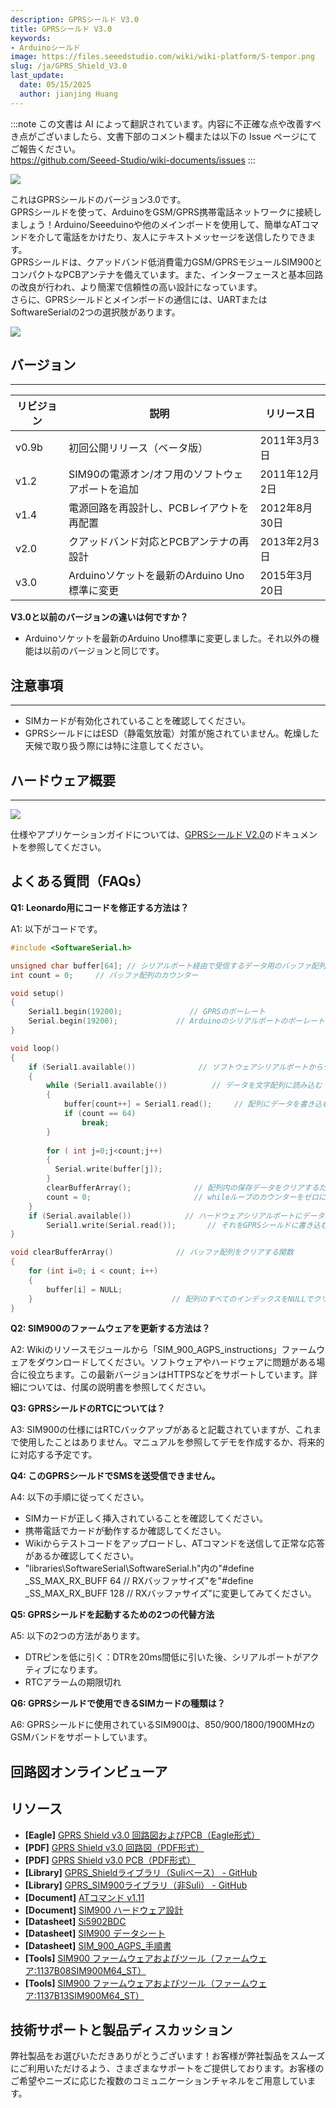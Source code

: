 ```yaml
---
description: GPRSシールド V3.0
title: GPRSシールド V3.0
keywords:
- Arduinoシールド
image: https://files.seeedstudio.com/wiki/wiki-platform/S-tempor.png
slug: /ja/GPRS_Shield_V3.0
last_update:
  date: 05/15/2025
  author: jianjing Huang
---
```

:::note
この文書は AI によって翻訳されています。内容に不正確な点や改善すべき点がございましたら、文書下部のコメント欄または以下の Issue ページにてご報告ください。  
https://github.com/Seeed-Studio/wiki-documents/issues
:::

<!-- ---
name: GPRSシールド V3.0
category: シールド
bzurl: https://www.seeedstudio.com/GPRS-Shield-V3.0-p-2333.html
oldwikiname: GPRSシールド V3.0
prodimagename:
surveyurl: https://www.research.net/r/GPRS_Shield_V3
sku: 113030009
--- -->

![](https://files.seeedstudio.com/wiki/GPRS_Shield_V3.0/img/GPRS_Shield_V3.0_p1.jpg)

これはGPRSシールドのバージョン3.0です。  
GPRSシールドを使って、ArduinoをGSM/GPRS携帯電話ネットワークに接続しましょう！Arduino/Seeeduinoや他のメインボードを使用して、簡単なATコマンドを介して電話をかけたり、友人にテキストメッセージを送信したりできます。  
GPRSシールドは、クアッドバンド低消費電力GSM/GPRSモジュールSIM900とコンパクトなPCBアンテナを備えています。また、インターフェースと基本回路の改良が行われ、より簡潔で信頼性の高い設計になっています。  
さらに、GPRSシールドとメインボードの通信には、UARTまたはSoftwareSerialの2つの選択肢があります。

[![](https://files.seeedstudio.com/wiki/Seeed-WiKi/docs/images/300px-Get_One_Now_Banner-ragular.png)](https://www.seeedstudio.com/GPRS-Shield-V3.0-p-2333.html)

## バージョン

---
| リビジョン | 説明                                                         | リリース日      |
|------------|-------------------------------------------------------------|----------------|
| v0.9b      | 初回公開リリース（ベータ版）                                | 2011年3月3日   |
| v1.2       | SIM90の電源オン/オフ用のソフトウェアポートを追加            | 2011年12月2日  |
| v1.4       | 電源回路を再設計し、PCBレイアウトを再配置                   | 2012年8月30日  |
| v2.0       | クアッドバンド対応とPCBアンテナの再設計                     | 2013年2月3日   |
| v3.0       | Arduinoソケットを最新のArduino Uno標準に変更               | 2015年3月20日  |

**V3.0と以前のバージョンの違いは何ですか？**

- Arduinoソケットを最新のArduino Uno標準に変更しました。それ以外の機能は以前のバージョンと同じです。

## 注意事項

---
- SIMカードが有効化されていることを確認してください。
- GPRSシールドにはESD（静電気放電）対策が施されていません。乾燥した天候で取り扱う際には特に注意してください。

## ハードウェア概要

---
![](https://files.seeedstudio.com/wiki/GPRS_Shield_V3.0/img/Gprs_shield_v3_layout1.png)

仕様やアプリケーションガイドについては、[GPRSシールド V2.0](https://wiki.seeedstudio.com/ja/GPRS_Shield_V2.0/)のドキュメントを参照してください。

## よくある質問（FAQs）

**Q1: Leonardo用にコードを修正する方法は？**

A1: 以下がコードです。

```cpp
#include <SoftwareSerial.h>

unsigned char buffer[64]; // シリアルポート経由で受信するデータ用のバッファ配列
int count = 0;     // バッファ配列のカウンター

void setup()
{
    Serial1.begin(19200);               // GPRSのボーレート
    Serial.begin(19200);             // Arduinoのシリアルポートのボーレート
}

void loop()
{
    if (Serial1.available())              // ソフトウェアシリアルポートからデータが来ている場合 ==> GPRSシールドからデータが来ている
    {
        while (Serial1.available())          // データを文字配列に読み込む
        {
            buffer[count++] = Serial1.read();     // 配列にデータを書き込む
            if (count == 64)
                break;
        }
    
        for ( int j=0;j<count;j++)
        {
          Serial.write(buffer[j]);
        }
        clearBufferArray();              // 配列内の保存データをクリアするためにclearBufferArray関数を呼び出す
        count = 0;                       // whileループのカウンターをゼロに設定
    }
    if (Serial.available())            // ハードウェアシリアルポートにデータがある場合 ==> PCまたはノートブックからデータが来ている
        Serial1.write(Serial.read());       // それをGPRSシールドに書き込む
}

void clearBufferArray()              // バッファ配列をクリアする関数
{
    for (int i=0; i < count; i++)
    {
        buffer[i] = NULL;
    }                               // 配列のすべてのインデックスをNULLでクリア
}
```

**Q2: SIM900のファームウェアを更新する方法は？**

A2: Wikiのリソースモジュールから「SIM_900_AGPS_instructions」ファームウェアをダウンロードしてください。ソフトウェアやハードウェアに問題がある場合に役立ちます。この最新バージョンはHTTPSなどをサポートしています。詳細については、付属の説明書を参照してください。

**Q3: GPRSシールドのRTCについては？**

A3: SIM900の仕様にはRTCバックアップがあると記載されていますが、これまで使用したことはありません。マニュアルを参照してデモを作成するか、将来的に対応する予定です。

**Q4: このGPRSシールドでSMSを送受信できません。**

A4: 以下の手順に従ってください。

- SIMカードが正しく挿入されていることを確認してください。
- 携帯電話でカードが動作するか確認してください。
- Wikiからテストコードをアップロードし、ATコマンドを送信して正常な応答があるか確認してください。
- "libraries\SoftwareSerial\SoftwareSerial.h"内の"#define _SS_MAX_RX_BUFF 64 // RXバッファサイズ"を"#define _SS_MAX_RX_BUFF 128 // RXバッファサイズ"に変更してみてください。

**Q5: GPRSシールドを起動するための2つの代替方法**

A5: 以下の2つの方法があります。

- DTRピンを低に引く：DTRを20ms間低に引いた後、シリアルポートがアクティブになります。
- RTCアラームの期限切れ

**Q6: GPRSシールドで使用できるSIMカードの種類は？**

A6: GPRSシールドに使用されているSIM900は、850/900/1800/1900MHzのGSMバンドをサポートしています。

## 回路図オンラインビューア

<div className="altium-ecad-viewer" data-project-src="https://files.seeedstudio.com/wiki/GPRS_Shield_V3.0/res/GPRS_Shield_V3.0_sch_pcb.zip" style={{borderRadius: '0px 0px 4px 4px', height: 500, borderStyle: 'solid', borderWidth: 1, borderColor: 'rgb(241, 241, 241)', overflow: 'hidden', maxWidth: 1280, maxHeight: 700, boxSizing: 'border-box'}}>
</div>

## リソース

- **[Eagle]** [GPRS Shield v3.0 回路図およびPCB（Eagle形式）](https://files.seeedstudio.com/wiki/GPRS_Shield_V3.0/res/GPRS_Shield_V3.0_sch_pcb.zip)
- **[PDF]** [GPRS Shield v3.0 回路図（PDF形式）](https://files.seeedstudio.com/wiki/GPRS_Shield_V3.0/res/GPRS_Shield_v3.0%20sch.pdf)
- **[PDF]** [GPRS Shield v3.0 PCB（PDF形式）](https://files.seeedstudio.com/wiki/GPRS_Shield_V3.0/res/GPRS%20Shield%20v3.0%20PCB.pdf)
- **[Library]** [GPRS_Shieldライブラリ（Suliベース） - GitHub](https://github.com/Seeed-Studio/GPRS_Shield_Suli)
- **[Library]** [GPRS_SIM900ライブラリ（非Suli） - GitHub](https://github.com/Seeed-Studio/GPRS_SIM900)
- **[Document]** [ATコマンド v1.11](https://files.seeedstudio.com/wiki/GPRS_Shield_V3.0/res/AT_Commands_v1.11.pdf)
- **[Document]** [SIM900 ハードウェア設計](https://files.seeedstudio.com/wiki/GPRS_Shield_V3.0/res/SIM900_HD_V1.05.pdf)
- **[Datasheet]** [Si5902BDC](http://www.vishay.com/docs/70415/si5902bd.pdf)
- **[Datasheet]** [SIM900 データシート](https://files.seeedstudio.com/wiki/GPRS_Shield_V3.0/res/SIM900datasheeet.zip)
- **[Datasheet]** [SIM_900_AGPS_手順書](https://files.seeedstudio.com/wiki/GPRS_Shield_V3.0/res/SIM_900_AGPS_instructions.zip)
- **[Tools]** [SIM900 ファームウェアおよびツール（ファームウェア:1137B08SIM900M64_ST）](https://files.seeedstudio.com/wiki/GPRS_Shield_V3.0/res/1137B08SIM900M64_ST.zip)
- **[Tools]** [SIM900 ファームウェアおよびツール（ファームウェア:1137B13SIM900M64_ST）](https://files.seeedstudio.com/wiki/GPRS_Shield_V3.0/res/1137B13SIM900M64_ST.zip)

## 技術サポートと製品ディスカッション

弊社製品をお選びいただきありがとうございます！お客様が弊社製品をスムーズにご利用いただけるよう、さまざまなサポートをご提供しております。お客様のご希望やニーズに応じた複数のコミュニケーションチャネルをご用意しています。

<div class="button_tech_support_container">
<a href="https://forum.seeedstudio.com/" class="button_forum"></a> 
<a href="https://www.seeedstudio.com/contacts" class="button_email"></a>
</div>

<div class="button_tech_support_container">
<a href="https://discord.gg/eWkprNDMU7" class="button_discord"></a> 
<a href="https://github.com/Seeed-Studio/wiki-documents/discussions/69" class="button_discussion"></a>
</div>